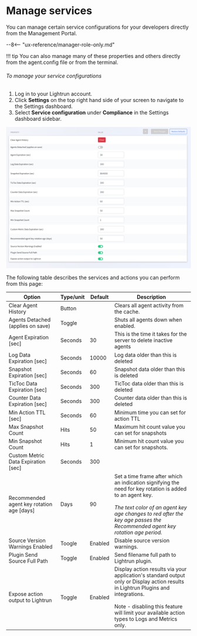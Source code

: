 # Manage services 

You can manage certain service configurations for your developers directly from the Management Portal.

--8<-- "ux-reference/manager-role-only.md"

!!! tip
     You can also manage many of these properties and others directly from the agent.config file or from the terminal.
###### To manage your service configurations

1. Log in to your Lightrun account.
2. Click **Settings** on the top right hand side of your screen to navigate to the Settings dashboard.
3. Select **Service configuration** under **Compliance** in the Settings dashboard sidebar.

![Service configuration](assets/images/service-configuration.png)

The following table describes the services and actions you can perform from this page: 

| Option                       | Type/unit | Default | Description |
| ----------------------------- | -------- | ----------- | ----------------------------- |
| Clear Agent History | Button |  | Clears all agent activity from the cache. |
| Agents Detached (applies on save) | Toggle |  | Shuts all agents down when enabled. |
| Agent Expiration [sec]       | Seconds | 30 | This is the time it takes for the server to delete inactive agents  |
| Log Data Expiration [sec]    | Seconds | 10000 | Log data older than this is deleted |
| Snapshot Expiration [sec]    | Seconds | 60 | Snapshot data older than this is deleted |
| TicToc Data Expiration [sec] | Seconds | 300 | TicToc data older than this is deleted |
| Counter Data Expiration [sec] | Seconds | 300 | Counter data older than this is deleted |
| Min Action TTL [sec]         | Seconds | 60 | Minimum time you can set for action TTL |
| Max Snapshot Count           | Hits | 50 | Maximum hit count value you can set for snapshots |
| Min Snapshot Count | Hits | 1 | Minimum hit count value you can set for snapshots. |
| Custom Metric Data Expiration [sec] | Seconds | 300 |  |
| Recommended agent key rotation age [days] | Days | 90 | Set a time frame after which an indication signifying the need for key rotation is added to an agent key. <br> <br> *The text color of an agent key age changes to red after the key age passes the Recommended agent key rotation age period.*|
| Source Version Warnings Enabled | Toogle | Enabled | Disable source version warnings. |
| Plugin Send Source Full Path | Toggle | Enabled | Send filename full path to Lightrun plugin. |
| Expose action output to Lightrun | Toggle | Enabled | Display action results via your application's standard output only or Display action results in Lightrun Plugins and integrations.<br> <br> Note - disabling this feature will limit your available action types to Logs and Metrics only. |
